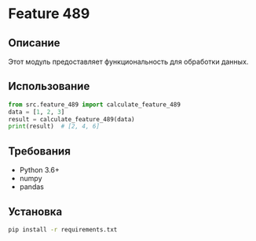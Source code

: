 # Feature 489
## Описание
Этот модуль предоставляет функциональность для обработки данных.
## Использование
```python
from src.feature_489 import calculate_feature_489
data = [1, 2, 3]
result = calculate_feature_489(data)
print(result)  # [2, 4, 6]
```
## Требования
- Python 3.6+
- numpy
- pandas
## Установка
```bash
pip install -r requirements.txt
```